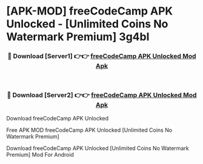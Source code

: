 # [APK-MOD] freeCodeCamp APK Unlocked - [Unlimited Coins No Watermark Premium] 3g4bl



<div align="center">
<h3>🔴 Download [Server1] 👉👉 <a href="https://momento.my/?title=freeCodeCamp_APK_Unlocked">freeCodeCamp APK Unlocked Mod Apk</a></h3><br>

<h3>🔴 Download [Server2] 👉👉 <a href="https://momento.my/?title=freeCodeCamp_APK_Unlocked">freeCodeCamp APK Unlocked Mod Apk</a></h3>
</div>



Download freeCodeCamp APK Unlocked 

Free APK MOD freeCodeCamp APK Unlocked [Unlimited Coins No Watermark Premium]

Download freeCodeCamp APK Unlocked [Unlimited Coins No Watermark Premium] Mod For Android
